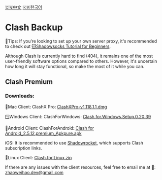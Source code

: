 [🇨🇳中文](./README.md)
[🇰🇷한국어](./README_kr.md)

# Clash Backup

🔔Tips: If you're looking to set up your own server proxy, it's recommended to check out [🐱Shadowsocks Tutorial for Beginners](https://github.com/zhaoweih/Shadowsocks-Tutorial).

Although Clash is currently hard to find (404), it remains one of the most user-friendly software options compared to others. However, it's uncertain how long it will stay functional, so make the most of it while you can.

## Clash Premium  
### Downloads:

🍎Mac Client: ClashX Pro: [ClashXPro-v1.118.1.1.dmg](https://github.com/zhaoweih/Clash-Copy/raw/main/ClashXPro-v1.118.1.1.dmg)

🪟Windows Client: ClashForWindows: [Clash.for.Windows.Setup.0.20.39](https://github.com/zhaoweih/Clash-Copy/raw/main/Clash.for.Windows.Setup.0.20.39.exe)

🤖Android Client: ClashForAndroid: [Clash for Android_2.5.12.premium_Apkpure.apk](https://github.com/zhaoweih/Clash-Copy/raw/main/Clash%20for%20Android_2.5.12.premium_Apkpure.apk)

iOS: It is recommended to use [Shadowrocket](https://apps.apple.com/us/app/shadowrocket/id932747118), which supports Clash subscription links.

🐧Linux Client: [Clash.for.Linux.zip](https://github.com/zhaoweih/Clash-Copy/raw/main/Clash.for.Linux.zip)

If there are any issues with the client resources, feel free to email me at 📮: zhaoweihao.dev@gmail.com